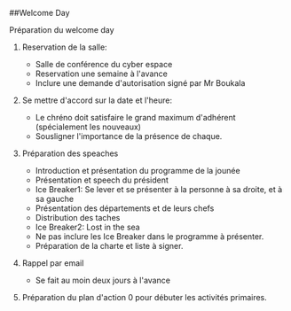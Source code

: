 
##Welcome Day

Préparation du welcome day

1. Reservation de la salle:
	- Salle de conférence du cyber espace
	- Reservation une semaine à l'avance
	- Inclure une demande d'autorisation signé par Mr Boukala

2. Se mettre d'accord sur la date et l'heure:
	- Le chréno doit satisfaire le grand maximum d'adhérent (spécialement les nouveaux)
	- Sousligner l'importance de la présence de chaque. 

2. Préparation des speaches
	- Introduction et présentation du programme de la jounée
	- Présentation et speech du président
	- Ice Breaker1: Se lever et se présenter à la personne à sa droite, et à sa gauche
	- Présentation des départements et de leurs chefs
	- Distribution des taches
	- Ice Breaker2: Lost in the sea
	- Ne pas inclure les Ice Breaker dans le programme à présenter.
	- Préparation de la charte et liste à signer.
	
3. Rappel par email
 	- Se fait au moin deux jours à l'avance

4. Préparation du plan d'action 0 pour débuter les activités primaires.
